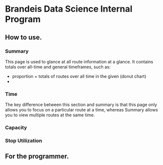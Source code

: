 # Brandeis Data Science Internal Program
## How to use.
### Summary
This page is used to glance at all route information at a glance.
It contains totals over all-time and general timeframes, such as:
- proportion + totals of routes over all time in the given (donut chart)
- 
### Time
The key difference between this section and summary is that this page only allows you to focus on a particular route at a time, whereas Summary allows you to view multiple routes at the same time.
### Capacity
### Stop Utilization

## For the programmer.
